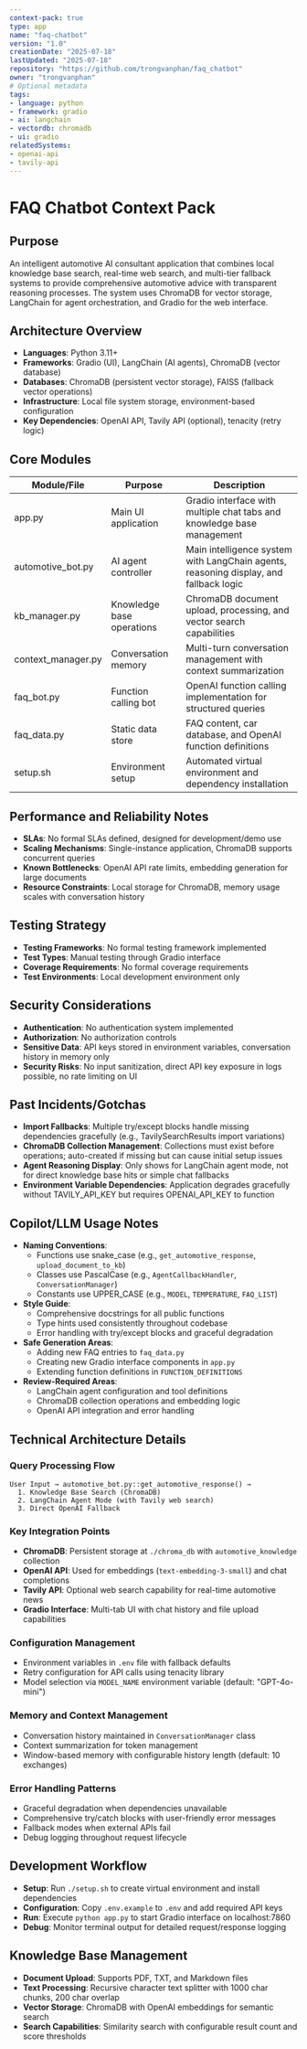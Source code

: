 ```yaml
---
context-pack: true
type: app
name: "faq-chatbot"
version: "1.0"
creationDate: "2025-07-18"
lastUpdated: "2025-07-18"
repository: "https://github.com/trongvanphan/faq_chatbot"
owner: "trongvanphan"
# Optional metadata
tags:
- language: python
- framework: gradio
- ai: langchain
- vectordb: chromadb
- ui: gradio
relatedSystems:
- openai-api
- tavily-api
---
```


# FAQ Chatbot Context Pack

## Purpose
An intelligent automotive AI consultant application that combines local knowledge base search, real-time web search, and multi-tier fallback systems to provide comprehensive automotive advice with transparent reasoning processes. The system uses ChromaDB for vector storage, LangChain for agent orchestration, and Gradio for the web interface.

## Architecture Overview
- **Languages**: Python 3.11+
- **Frameworks**: Gradio (UI), LangChain (AI agents), ChromaDB (vector database)
- **Databases**: ChromaDB (persistent vector storage), FAISS (fallback vector operations)
- **Infrastructure**: Local file system storage, environment-based configuration
- **Key Dependencies**: OpenAI API, Tavily API (optional), tenacity (retry logic)

## Core Modules

| Module/File | Purpose | Description |
|-------------|---------|-------------|
| app.py | Main UI application | Gradio interface with multiple chat tabs and knowledge base management |
| automotive_bot.py | AI agent controller | Main intelligence system with LangChain agents, reasoning display, and fallback logic |
| kb_manager.py | Knowledge base operations | ChromaDB document upload, processing, and vector search capabilities |
| context_manager.py | Conversation memory | Multi-turn conversation management with context summarization |
| faq_bot.py | Function calling bot | OpenAI function calling implementation for structured queries |
| faq_data.py | Static data store | FAQ content, car database, and OpenAI function definitions |
| setup.sh | Environment setup | Automated virtual environment and dependency installation |

## Performance and Reliability Notes
- **SLAs**: No formal SLAs defined, designed for development/demo use
- **Scaling Mechanisms**: Single-instance application, ChromaDB supports concurrent queries
- **Known Bottlenecks**: OpenAI API rate limits, embedding generation for large documents
- **Resource Constraints**: Local storage for ChromaDB, memory usage scales with conversation history

## Testing Strategy
- **Testing Frameworks**: No formal testing framework implemented
- **Test Types**: Manual testing through Gradio interface
- **Coverage Requirements**: No formal coverage requirements
- **Test Environments**: Local development environment only

## Security Considerations
- **Authentication**: No authentication system implemented
- **Authorization**: No authorization controls
- **Sensitive Data**: API keys stored in environment variables, conversation history in memory only
- **Security Risks**: No input sanitization, direct API key exposure in logs possible, no rate limiting on UI

## Past Incidents/Gotchas
- **Import Fallbacks**: Multiple try/except blocks handle missing dependencies gracefully (e.g., TavilySearchResults import variations)
- **ChromaDB Collection Management**: Collections must exist before operations; auto-created if missing but can cause initial setup issues
- **Agent Reasoning Display**: Only shows for LangChain agent mode, not for direct knowledge base hits or simple chat fallbacks
- **Environment Variable Dependencies**: Application degrades gracefully without TAVILY_API_KEY but requires OPENAI_API_KEY to function

## Copilot/LLM Usage Notes
- **Naming Conventions**: 
  - Functions use snake_case (e.g., `get_automotive_response`, `upload_document_to_kb`)
  - Classes use PascalCase (e.g., `AgentCallbackHandler`, `ConversationManager`)
  - Constants use UPPER_CASE (e.g., `MODEL`, `TEMPERATURE`, `FAQ_LIST`)
- **Style Guide**: 
  - Comprehensive docstrings for all public functions
  - Type hints used consistently throughout codebase
  - Error handling with try/except blocks and graceful degradation
- **Safe Generation Areas**: 
  - Adding new FAQ entries to `faq_data.py`
  - Creating new Gradio interface components in `app.py`
  - Extending function definitions in `FUNCTION_DEFINITIONS`
- **Review-Required Areas**: 
  - LangChain agent configuration and tool definitions
  - ChromaDB collection operations and embedding logic
  - OpenAI API integration and error handling

## Technical Architecture Details

### Query Processing Flow
```
User Input → automotive_bot.py::get_automotive_response() → 
  1. Knowledge Base Search (ChromaDB)
  2. LangChain Agent Mode (with Tavily web search)
  3. Direct OpenAI Fallback
```

### Key Integration Points
- **ChromaDB**: Persistent storage at `./chroma_db` with `automotive_knowledge` collection
- **OpenAI API**: Used for embeddings (`text-embedding-3-small`) and chat completions
- **Tavily API**: Optional web search capability for real-time automotive news
- **Gradio Interface**: Multi-tab UI with chat history and file upload capabilities

### Configuration Management
- Environment variables in `.env` file with fallback defaults
- Retry configuration for API calls using tenacity library
- Model selection via `MODEL_NAME` environment variable (default: "GPT-4o-mini")

### Memory and Context Management
- Conversation history maintained in `ConversationManager` class
- Context summarization for token management
- Window-based memory with configurable history length (default: 10 exchanges)

### Error Handling Patterns
- Graceful degradation when dependencies unavailable
- Comprehensive try/catch blocks with user-friendly error messages
- Fallback modes when external APIs fail
- Debug logging throughout request lifecycle

## Development Workflow
- **Setup**: Run `./setup.sh` to create virtual environment and install dependencies
- **Configuration**: Copy `.env.example` to `.env` and add required API keys
- **Run**: Execute `python app.py` to start Gradio interface on localhost:7860
- **Debug**: Monitor terminal output for detailed request/response logging

## Knowledge Base Management
- **Document Upload**: Supports PDF, TXT, and Markdown files
- **Text Processing**: Recursive character text splitter with 1000 char chunks, 200 char overlap
- **Vector Storage**: ChromaDB with OpenAI embeddings for semantic search
- **Search Capabilities**: Similarity search with configurable result count and score thresholds
